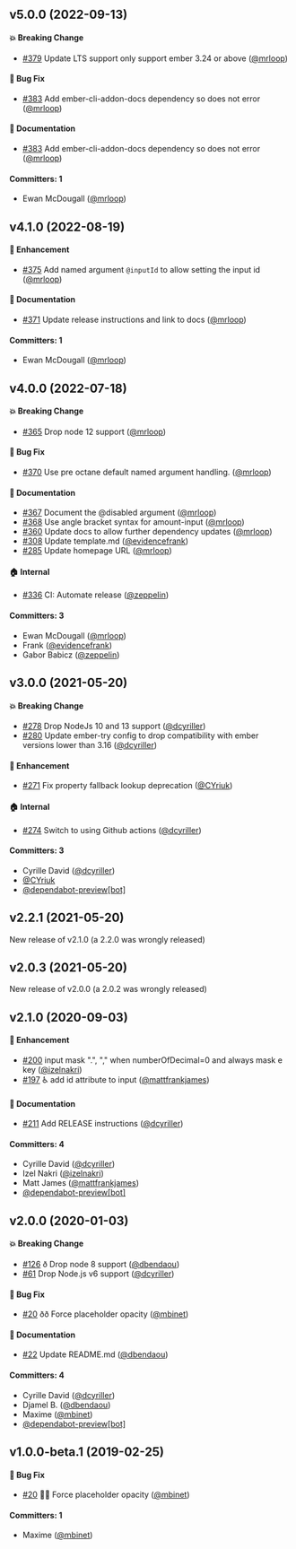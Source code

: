 ## v5.0.0 (2022-09-13)

#### :boom: Breaking Change
* [#379](https://github.com/qonto/ember-amount-input/pull/379) Update LTS support only support ember 3.24 or above ([@mrloop](https://github.com/mrloop))

#### :bug: Bug Fix
* [#383](https://github.com/qonto/ember-amount-input/pull/383) Add ember-cli-addon-docs dependency so does not error ([@mrloop](https://github.com/mrloop))

#### :memo: Documentation
* [#383](https://github.com/qonto/ember-amount-input/pull/383) Add ember-cli-addon-docs dependency so does not error ([@mrloop](https://github.com/mrloop))

#### Committers: 1
- Ewan McDougall ([@mrloop](https://github.com/mrloop))

## v4.1.0 (2022-08-19)

#### :rocket: Enhancement
* [#375](https://github.com/qonto/ember-amount-input/pull/375) Add named argument `@inputId` to allow setting the input id ([@mrloop](https://github.com/mrloop))

#### :memo: Documentation
* [#371](https://github.com/qonto/ember-amount-input/pull/371) Update release instructions and link to docs ([@mrloop](https://github.com/mrloop))

#### Committers: 1
- Ewan McDougall ([@mrloop](https://github.com/mrloop))

## v4.0.0 (2022-07-18)

#### :boom: Breaking Change
* [#365](https://github.com/qonto/ember-amount-input/pull/365) Drop node 12 support ([@mrloop](https://github.com/mrloop))

#### :bug: Bug Fix
* [#370](https://github.com/qonto/ember-amount-input/pull/370) Use pre octane default named argument handling. ([@mrloop](https://github.com/mrloop))

#### :memo: Documentation
* [#367](https://github.com/qonto/ember-amount-input/pull/367) Document the @disabled argument ([@mrloop](https://github.com/mrloop))
* [#368](https://github.com/qonto/ember-amount-input/pull/368) Use angle bracket syntax for amount-input ([@mrloop](https://github.com/mrloop))
* [#360](https://github.com/qonto/ember-amount-input/pull/360) Update docs to allow further dependency updates ([@mrloop](https://github.com/mrloop))
* [#308](https://github.com/qonto/ember-amount-input/pull/308) Update template.md ([@evidencefrank](https://github.com/evidencefrank))
* [#285](https://github.com/qonto/ember-amount-input/pull/285) Update homepage URL ([@mrloop](https://github.com/mrloop))

#### :house: Internal
* [#336](https://github.com/qonto/ember-amount-input/pull/336) CI: Automate release ([@zeppelin](https://github.com/zeppelin))

#### Committers: 3
- Ewan McDougall ([@mrloop](https://github.com/mrloop))
- Frank ([@evidencefrank](https://github.com/evidencefrank))
- Gabor Babicz ([@zeppelin](https://github.com/zeppelin))

## v3.0.0 (2021-05-20)

#### :boom: Breaking Change
* [#278](https://github.com/qonto/ember-amount-input/pull/278) Drop NodeJs 10 and 13 support ([@dcyriller](https://github.com/dcyriller))
* [#280](https://github.com/qonto/ember-amount-input/pull/280) Update ember-try config to drop compatibility with ember versions lower than 3.16 ([@dcyriller](https://github.com/dcyriller))

#### :rocket: Enhancement
* [#271](https://github.com/qonto/ember-amount-input/pull/271) Fix property fallback lookup deprecation ([@CYriuk](https://github.com/CYriuk))

#### :house: Internal
* [#274](https://github.com/qonto/ember-amount-input/pull/274) Switch to using Github actions ([@dcyriller](https://github.com/dcyriller))

#### Committers: 3
- Cyrille David ([@dcyriller](https://github.com/dcyriller))
- [@CYriuk](https://github.com/CYriuk)
- [@dependabot-preview[bot]](https://github.com/apps/dependabot-preview)

## v2.2.1 (2021-05-20)

New release of v2.1.0 (a 2.2.0 was wrongly released)

## v2.0.3 (2021-05-20)

New release of v2.0.0 (a 2.0.2 was wrongly released)

## v2.1.0 (2020-09-03)

#### :rocket: Enhancement
* [#200](https://github.com/qonto/ember-amount-input/pull/200) input mask ".", "," when numberOfDecimal=0 and always mask e key ([@izelnakri](https://github.com/izelnakri))
* [#197](https://github.com/qonto/ember-amount-input/pull/197) :wheelchair: add id attribute to input ([@mattfrankjames](https://github.com/mattfrankjames))

#### :memo: Documentation
* [#211](https://github.com/qonto/ember-amount-input/pull/211) Add RELEASE instructions ([@dcyriller](https://github.com/dcyriller))

#### Committers: 4
- Cyrille David ([@dcyriller](https://github.com/dcyriller))
- Izel Nakri ([@izelnakri](https://github.com/izelnakri))
- Matt James ([@mattfrankjames](https://github.com/mattfrankjames))
- [@dependabot-preview[bot]](https://github.com/apps/dependabot-preview)

## v2.0.0 (2020-01-03)

#### :boom: Breaking Change
* [#126](https://github.com/qonto/ember-amount-input/pull/126) ð Drop node 8 support  ([@dbendaou](https://github.com/dbendaou))
* [#61](https://github.com/qonto/ember-amount-input/pull/61) Drop Node.js v6 support ([@dcyriller](https://github.com/dcyriller))

#### :bug: Bug Fix
* [#20](https://github.com/qonto/ember-amount-input/pull/20) ðð Force placeholder opacity ([@mbinet](https://github.com/mbinet))

#### :memo: Documentation
* [#22](https://github.com/qonto/ember-amount-input/pull/22) Update README.md ([@dbendaou](https://github.com/dbendaou))

#### Committers: 4
- Cyrille David ([@dcyriller](https://github.com/dcyriller))
- Djamel B. ([@dbendaou](https://github.com/dbendaou))
- Maxime ([@mbinet](https://github.com/mbinet))
- [@dependabot-preview[bot]](https://github.com/apps/dependabot-preview)

## v1.0.0-beta.1 (2019-02-25)

#### :bug: Bug Fix
* [#20](https://github.com/qonto/ember-amount-input/pull/20) 🐛💄 Force placeholder opacity ([@mbinet](https://github.com/mbinet))

#### Committers: 1
- Maxime ([@mbinet](https://github.com/mbinet))
